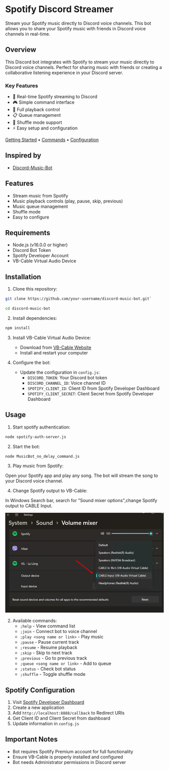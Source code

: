 # Spotify Discord Streamer

Stream your Spotify music directly to Discord voice channels. This bot allows you to share your Spotify music with friends in Discord voice channels in real-time.

## Overview

This Discord bot integrates with Spotify to stream your music directly to Discord voice channels. Perfect for sharing music with friends or creating a collaborative listening experience in your Discord server.

### Key Features

- 🎵 Real-time Spotify streaming to Discord
- 🎮 Simple command interface
- 📱 Full playback control
- 📋 Queue management
- 🔀 Shuffle mode support
- ⚡ Easy setup and configuration

[Getting Started](#installation) • [Commands](#usage) • [Configuration](#spotify-configuration)

## Inspired by

- [Discord-Music-Bot](https://github.com/LordBip/Discord-Music-Bot)

## Features

- Stream music from Spotify
- Music playback controls (play, pause, skip, previous)
- Music queue management
- Shuffle mode
- Easy to configure

## Requirements

- Node.js (v16.0.0 or higher)
- Discord Bot Token
- Spotify Developer Account
- VB-Cable Virtual Audio Device

## Installation

1. Clone this repository:
```bash
git clone https://github.com/your-username/discord-music-bot.git`
```
```bash
cd discord-music-bot
```

2. Install dependencies:

```bash
npm install
```

3. Install VB-Cable Virtual Audio Device:
   - Download from [VB-Cable Website](https://vb-audio.com/Cable/)
   - Install and restart your computer

4. Configure the bot:
   - Update the configuration in `config.js`:
     - `DISCORD_TOKEN`: Your Discord bot token
     - `DISCORD_CHANNEL_ID`: Voice channel ID
     - `SPOTIFY_CLIENT_ID`: Client ID from Spotify Developer Dashboard
     - `SPOTIFY_CLIENT_SECRET`: Client Secret from Spotify Developer Dashboard

## Usage

1. Start spotify authentication:

```bash
node spotify-auth-server.js
```
2. Start the bot:

```bash
node MusicBot_no_delay_command.js
```
3. Play music from Spotify:

Open your Spotify app and play any song. The bot will stream the song to your Discord voice channel.

4. Change Spotify output to VB-Cable:

In Windows Search bar, search for "Sound mixer options",change Spotify output to CABLE Input.

![alt text](image.png)

2. Available commands:
   - `;help` - View command list
   - `;join` - Connect bot to voice channel
   - `;play <song name or link>` - Play music
   - `;pause` - Pause current track
   - `;resume` - Resume playback
   - `;skip` - Skip to next track
   - `;previous` - Go to previous track
   - `;queue <song name or link>` - Add to queue
   - `;status` - Check bot status
   - `;shuffle` - Toggle shuffle mode

## Spotify Configuration

1. Visit [Spotify Developer Dashboard](https://developer.spotify.com/dashboard)
2. Create a new application
3. Add `http://localhost:8888/callback` to Redirect URIs
4. Get Client ID and Client Secret from dashboard
5. Update information in `config.js`

## Important Notes

- Bot requires Spotify Premium account for full functionality
- Ensure VB-Cable is properly installed and configured
- Bot needs Administrator permissions in Discord server

